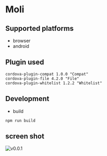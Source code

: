 # Moli


## Supported platforms

* browser
* android

## Plugin used

```
cordova-plugin-compat 1.0.0 "Compat"
cordova-plugin-file 4.2.0 "File"
cordova-plugin-whitelist 1.2.2 "Whitelist"
```

## Development
* build
```
npm run build
```

## screen shot
![v0.0.1](http://rawgit.com/wangpin34/moli/master/assets/GIF.gif)
